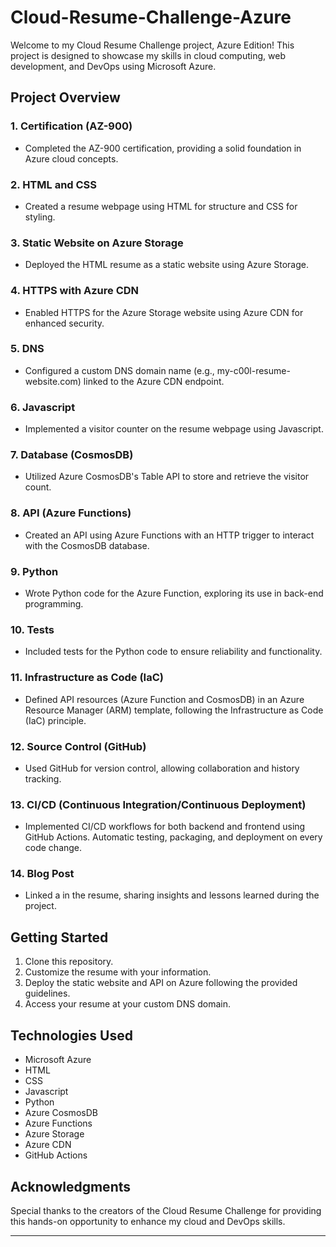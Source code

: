 # Cloud-Resume-Challenge-Azure

Welcome to my Cloud Resume Challenge project, Azure Edition! This project is designed to showcase my skills in cloud computing, web development, and DevOps using Microsoft Azure.

## Project Overview

### 1. Certification (AZ-900)
- Completed the AZ-900 certification, providing a solid foundation in Azure cloud concepts.

### 2. HTML and CSS
- Created a resume webpage using HTML for structure and CSS for styling.

### 3. Static Website on Azure Storage
- Deployed the HTML resume as a static website using Azure Storage.

### 4. HTTPS with Azure CDN
- Enabled HTTPS for the Azure Storage website using Azure CDN for enhanced security.

### 5. DNS
- Configured a custom DNS domain name (e.g., my-c00l-resume-website.com) linked to the Azure CDN endpoint.

### 6. Javascript
- Implemented a visitor counter on the resume webpage using Javascript.

### 7. Database (CosmosDB)
- Utilized Azure CosmosDB's Table API to store and retrieve the visitor count.

### 8. API (Azure Functions)
- Created an API using Azure Functions with an HTTP trigger to interact with the CosmosDB database.

### 9. Python
- Wrote Python code for the Azure Function, exploring its use in back-end programming.

### 10. Tests
- Included tests for the Python code to ensure reliability and functionality.

### 11. Infrastructure as Code (IaC)
- Defined API resources (Azure Function and CosmosDB) in an Azure Resource Manager (ARM) template, following the Infrastructure as Code (IaC) principle.

### 12. Source Control (GitHub)
- Used GitHub for version control, allowing collaboration and history tracking.

### 13. CI/CD (Continuous Integration/Continuous Deployment)
- Implemented CI/CD workflows for both backend and frontend using GitHub Actions. Automatic testing, packaging, and deployment on every code change.

### 14. Blog Post
- Linked a in the resume, sharing insights and lessons learned during the project.

## Getting Started

1. Clone this repository.
2. Customize the resume with your information.
3. Deploy the static website and API on Azure following the provided guidelines.
4. Access your resume at your custom DNS domain.

## Technologies Used

- Microsoft Azure
- HTML
- CSS
- Javascript
- Python
- Azure CosmosDB
- Azure Functions
- Azure Storage
- Azure CDN
- GitHub Actions

## Acknowledgments

Special thanks to the creators of the Cloud Resume Challenge for providing this hands-on opportunity to enhance my cloud and DevOps skills.

---
